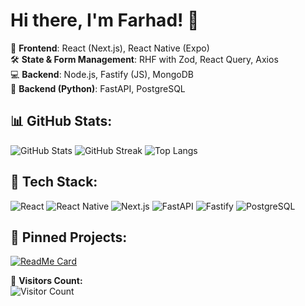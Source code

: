 # Hi there, I'm Farhad! 👋

🚀 **Frontend**: React (Next.js), React Native (Expo)  
🛠 **State & Form Management**: RHF with Zod, React Query, Axios  
💻 **Backend**: Node.js, Fastify (JS), MongoDB  
🐍 **Backend (Python)**: FastAPI, PostgreSQL  

## 📊 GitHub Stats:
![GitHub Stats](https://github-readme-stats.vercel.app/api?username=your-username&show_icons=true&theme=radical)
![GitHub Streak](https://github-readme-streak-stats.herokuapp.com/?user=your-username&theme=dark)
![Top Langs](https://github-readme-stats.vercel.app/api/top-langs/?username=your-username&layout=compact)

## 🚀 Tech Stack:
![React](https://img.shields.io/badge/React-20232A?style=for-the-badge&logo=react&logoColor=61DAFB)
![React Native](https://img.shields.io/badge/React_Native-20232A?style=for-the-badge&logo=react&logoColor=61DAFB)
![Next.js](https://img.shields.io/badge/Next.js-000000?style=for-the-badge&logo=nextdotjs&logoColor=white)
![FastAPI](https://img.shields.io/badge/FastAPI-009688?style=for-the-badge&logo=fastapi&logoColor=white)
![Fastify](https://img.shields.io/badge/Fastify-000000?style=for-the-badge&logo=fastify&logoColor=white)
![PostgreSQL](https://img.shields.io/badge/PostgreSQL-316192?style=for-the-badge&logo=postgresql&logoColor=white)

## 📌 Pinned Projects:
[![ReadMe Card](https://github-readme-stats.vercel.app/api/pin/?username=your-username&repo=your-repo)](https://github.com/your-username/your-repo)

👀 **Visitors Count:**  
![Visitor Count](https://visitor-badge.glitch.me/badge?page_id=your-username)
